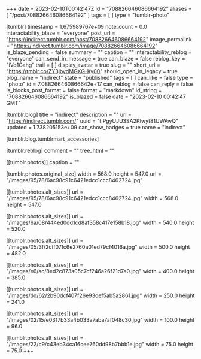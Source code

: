 +++
date = 2023-02-10T00:42:47Z
id = "708826646086664192"
aliases = [ "/post/708826646086664192" ]
tags = [ ]
type = "tumblr-photo"

[tumblr]
timestamp = 1.675989767e+09
note_count = 0.0
interactability_blaze = "everyone"
post_url = "https://indirect.tumblr.com/post/708826646086664192"
image_permalink = "https://indirect.tumblr.com/image/708826646086664192"
is_blaze_pending = false
summary = ""
caption = ""
interactability_reblog = "everyone"
can_send_in_message = true
can_blaze = false
reblog_key = "iVq1Gahg"
trail = [ ]
display_avatar = true
slug = ""
short_url = "https://tmblr.co/ZY3jbydMGXG-Ky00"
should_open_in_legacy = true
blog_name = "indirect"
state = "published"
tags = [ ]
can_like = false
type = "photo"
id = 7.088266460866642e+17
can_reblog = false
can_reply = false
is_blocks_post_format = false
format = "markdown"
id_string = "708826646086664192"
is_blazed = false
date = "2023-02-10 00:42:47 GMT"

[tumblr.blog]
title = "indirect"
description = ""
url = "https://indirect.tumblr.com/"
uuid = "t:PgyUJU3SA2Klwyt81UWAwQ"
updated = 1.738205153e+09
can_show_badges = true
name = "indirect"

[tumblr.blog.tumblrmart_accessories]

[tumblr.reblog]
comment = ""
tree_html = ""

[[tumblr.photos]]
caption = ""

[tumblr.photos.original_size]
width = 568.0
height = 547.0
url = "/images/95/78/6ac98c91c6421edcc1ccc8462724.jpg"

[[tumblr.photos.alt_sizes]]
url = "/images/95/78/6ac98c91c6421edcc1ccc8462724.jpg"
width = 568.0
height = 547.0

[[tumblr.photos.alt_sizes]]
url = "/images/6a/08/444ed0dd1cd8af358c417e158b18.jpg"
width = 540.0
height = 520.0

[[tumblr.photos.alt_sizes]]
url = "/images/05/3f/2cff07fc6e2760a01ed79cf4016a.jpg"
width = 500.0
height = 482.0

[[tumblr.photos.alt_sizes]]
url = "/images/e6/ac/8ed2c873a05c7cf246a26f21d7a0.jpg"
width = 400.0
height = 385.0

[[tumblr.photos.alt_sizes]]
url = "/images/dd/62/2b90dcf407f26e93def5ab5a2861.jpg"
width = 250.0
height = 241.0

[[tumblr.photos.alt_sizes]]
url = "/images/02/15/e0317b33a4b033a7aba7af048c30.jpg"
width = 100.0
height = 96.0

[[tumblr.photos.alt_sizes]]
url = "/images/22/c9/c43eb34ca16cee760dd98b7bbb1e.jpg"
width = 75.0
height = 75.0
+++
